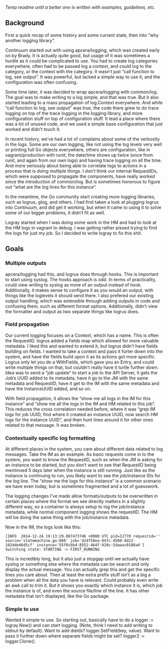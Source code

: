 *Temp readme until a better one is written with examples, guidelines, etc.*

## Background

First a quick recap of some history and some current state, then into “why another logging library”.

Continuum started out with using apcera/logging, which was created early on by Brady. It is actually quite good, but usage of it was sometimes a hurdle as it could be complicated to use. You had to create log categories everywhere, often had to be passed log a context, and could log to the category, or the context with the category. It wasn’t just “call function to log, see output”. It was powerful, but lacked a simple way to use it, and the configuration was often confusing.

Some time later, it was decided to wrap apcera/logging with common/log. The goal was to make writing to a log simple, and that was true. But it also started leading to a mass propagation of log.Context everywhere. And while “call function to log, see output” was true, the code there grew to do trace logging on top of the trace logging in the logging library, and more configuration stuff on top of configuration stuff. It lead a place where there was a lot of unused code, and we used a simple base configuration that just worked and didn’t touch it.

In recent history, we’ve had a lot of complains about some of the verbosity in the logs. Some are our own logging, like not using the log levels very well or printing full Go objects everywhere, others are configuration, like in vagrant/production with runit, the date/time shows up twice (once from runit, and again from our own logs) and having trace logging on all the time. And more seriously about being able to correlate logs to actions in a process that is doing multiple things. I don’t think our internal RequestIDs, which were supposed to propagate the components, have really worked since the introduction of common/log. But is sometimes honorous to figure out “what are the log lines for this instance”.

In the meantime, the Go community start creating more logging libraries, such as logrus, glog, and others. I had first taken a look at plugging logrus into Continuum, and did get it working, but when it came to using it to solve some of our bigger problems, it didn’t fit as well.

Logray started when I was doing some work in the HM and had to look at the HM logs in vagrant to debug. I was getting rather pissed trying to find the logs for just my job. So I decided to write logray to fix this shit. 

## Goals

### Multiple outputs 

apcera/logging had this, and logrus does through hooks. This is important to start using syslog. The hooks approach is odd. In terms of practicality, could view writing to syslog as more of an output instead of hook. Additionally, it makes sense to configure it as you would an output, with things like the loglevels it should send there. I also prefered our existing output handling, which was extensible through adding outputs in code and confusing them, such as different format options. Additionally, didn’t view the formatter and output as two separate things like logrus does.

### Field propagation

Our current logging focuses on a Context, which has a name. This is often the RequestID. logrus added a fields map which allowed for more valuable metadata. I liked this and wanted to extend it, but logrus didn’t have fields building on fields. I wanted to take a context and pass it furter down into the system, and have the fields build upon it as its actions got more specific. Logrus only let you do a WithFields, which gave you an Entry, and could write multiple things on that, but couldn’t really have it turtle further down. Idea was to send a “job update” to start a job to the API Server, it gets the Job’s UUID added to its metadata, have it go to the JM with the same metadata and RequestID, have it get to the IM with the same metadata and have the InstanceUUID added, and so on.

With field propagation, it allows the “show me all logs in the IM for this instance” and “show me all the logs in the IM and HM related to this job”. This reduces the cross correlation needed before, where it was “grep IM logs for job UUID, find where it created an instance UUID, now search HM logs for the instance UUID”, and then hunt lines around it for other ones related to that message. It was broken.

### Contextually specific log formatting

At different places in the system, you care about different data related to log messages. Take the IM as an example. As basic requests come in to the system, you want to know the RequestID, such as when the JM is asking for an instance to be started, but you don’t want to see that RequestID being mentinoed 5 days later when the instance is still running. Just like as the instance is continuing to run, you likely want to see the job/instance IDs for the log line. The “show me the logs for this instance” is a common scenario we have even today, but is sometimes fragmented and a lot of guesswork.

The logging changes I’ve made allow formats/outputs to be overwritten in certain places where the format we see directly matters in a slightly different way, so a container is always setup to log the job/instance metadata, while normal component logging shows the requestID. The HM will be doing the same thing with the job/instance metadata.

Now in the IM, the logs look like this:

```
[INFO  2014-12-24 19:13:29.087473746 +0000 UTC pid=12770 requestid='' source='statemachine.go:866' job='d24f58ea-947c-4560-8d12-1824de46d5cf' instance='55f8cbbd-8552-464f-920c-5daaac0188a4'] Switching state: STARTING -> FIRST_RUNNING
```

This is incredibly long, but it also just a stopgap until we actually have syslog or something else where the metadata can be search and only display the actual message. You can actually grep this and get the specific lines you care about. Then at least the extra prefix stuff isn’t as a big a problem when all the data you have is relevant. Could probably even write an awk call to trim it. But it shows you exactly which instance it is, which job the instance is of, and even the source file/line of the line. It has other metadata that isn't displayed, like the Go package.

### Simple to use

Wanted it simple to use. So starting out, basically have to do a logger := logray.New() and can start logging. (Note, think I need to add writing to stdout by default). Want to add dields? logger.SetField(key, value). Want to pass it further down where separate fields might be set? logger2 := logger.Clone().
